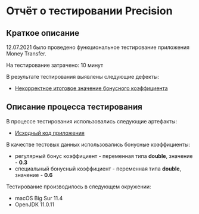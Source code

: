 # Отчёт о тестировании Precision

## Краткое описание

12.07.2021 было проведено функциональное тестирование приложения Money Transfer.

На тестирование затрачено: 10 минут

В результате тестирования выявлены следующие дефекты:
* [Некорректное итоговое значение бонусного коэффициента](https://github.com/del1r1um/lesson_1_2_2/issues/1)


## Описание процесса тестирования

В процессе тестирования использовались следующие артефакты:
* [Исходный код приложения](src/Main.java)

В качестве тестовых данных использовались бонусные коэффициенты:
* регулярный бонус коэффициент - переменная типа **double**, значение - **0.3**
* специальный бонусный коэффициент - переменная типа **double**, значение - **0.6**

Тестирование производилось в следующем окружении:
* macOS Big Sur 11.4
* OpenJDK 11.0.11